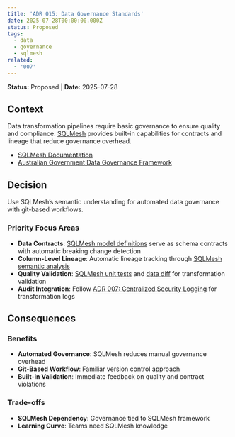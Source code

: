 ```yaml
---
title: 'ADR 015: Data Governance Standards'
date: 2025-07-28T00:00:00.000Z
status: Proposed
tags:
  - data
  - governance
  - sqlmesh
related:
  - '007'
---
```



**Status:** Proposed \| **Date:** 2025-07-28

## Context

Data transformation pipelines require basic governance to ensure quality
and compliance. [SQLMesh](https://sqlmesh.com/) provides built-in
capabilities for contracts and lineage that reduce governance overhead.

- [SQLMesh Documentation](https://sqlmesh.readthedocs.io/)
- [Australian Government Data Governance
  Framework](https://www.finance.gov.au/government/public-data/public-data-policy/data-governance-framework)

## Decision

Use SQLMesh’s semantic understanding for automated data governance with
git-based workflows.

### Priority Focus Areas

- **Data Contracts**: [SQLMesh model
  definitions](https://sqlmesh.readthedocs.io/en/stable/concepts/models/overview/)
  serve as schema contracts with automatic breaking change detection
- **Column-Level Lineage**: Automatic lineage tracking through [SQLMesh
  semantic
  analysis](https://sqlmesh.readthedocs.io/en/stable/concepts/overview/)
- **Quality Validation**: [SQLMesh unit
  tests](https://sqlmesh.readthedocs.io/en/stable/concepts/tests/) and
  [data
  diff](https://sqlmesh.readthedocs.io/en/stable/concepts/plans/#data-diff)
  for transformation validation
- **Audit Integration**: Follow [ADR 007: Centralized Security
  Logging](007-logging.qmd) for transformation logs

## Consequences

### Benefits

- **Automated Governance**: SQLMesh reduces manual governance overhead
- **Git-Based Workflow**: Familiar version control approach
- **Built-in Validation**: Immediate feedback on quality and contract
  violations

### Trade-offs

- **SQLMesh Dependency**: Governance tied to SQLMesh framework
- **Learning Curve**: Teams need SQLMesh knowledge
